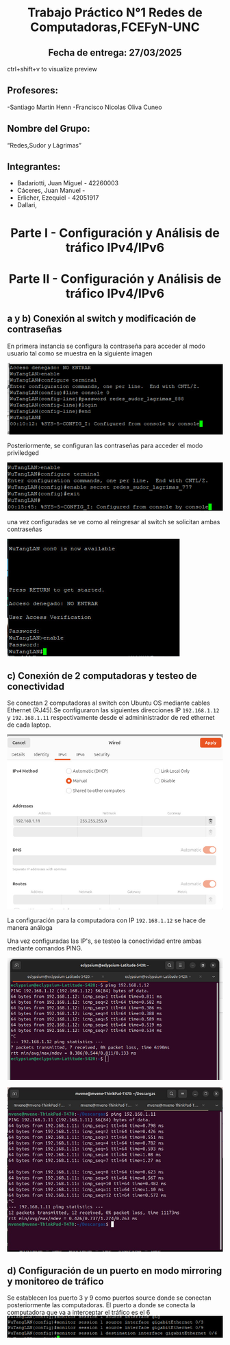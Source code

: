 

<div style="text-align: center;">
 

# Trabajo Práctico N°1 Redes de Computadoras,FCEFyN-UNC #
## Fecha de entrega: 27/03/2025 ##

</div>


ctrl+shift+v to visualize preview 

## Profesores: ##
  -Santiago Martin Henn
  -Francisco Nicolas Oliva Cuneo

## Nombre del Grupo: ##
 “Redes,Sudor y Lágrimas” 

## Integrantes: ##
- Badariotti, Juan Miguel - 42260003
- Cáceres, Juan Manuel - 
- Erlicher, Ezequiel - 42051917
- Dallari,

<div style="text-align: center;"> 

# Parte I - Configuración y Análisis de tráfico IPv4/IPv6 #
</div>

<div style="text-align: center;"> 

# Parte II - Configuración y Análisis de tráfico IPv4/IPv6 #
</div>

## a y b) Conexión al switch y modificación de contraseñas 

En primera instancia se configura la contraseña para acceder al modo usuario tal como se muestra en la siguiente imagen


![alt text](image-1.png)

Posteriormente, se configuran las contraseñas para acceder el modo priviledged

![alt text](image.png)

una vez configuradas se ve como al reingresar al switch se solicitan ambas
contraseñas

![alt text](image-2.png)


## c) Conexión de 2 computadoras y testeo de conectividad

Se conectan 2 computadoras al switch con Ubuntu OS mediante cables Ethernet (RJ45).Se configuraron las siguientes direcciones IP `192.168.1.12` y `192.168.1.11` respectivamente desde el admininistrador de red ethernet de cada laptop.


![alt text](image-8.png)

La configuración para la computadora con IP `192.168.1.12` se hace de manera análoga


Una vez configuradas las IP's, se testeo la conectividad entre ambas mediante comandos PING.

![alt text](image-9.png)

![alt text](image-10.png)


## d) Configuración de un puerto en modo mirroring y monitoreo de tráfico


Se establecen los puerto 3 y 9 como puertos source donde se conectan posteriormente las computadoras. El puerto a donde se conecta la computadora que va a interceptar el tráfico 
es el 6
![alt text](image-4.png)
